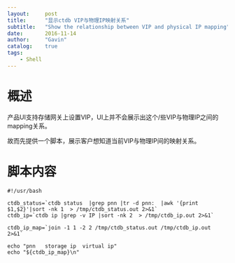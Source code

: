 ```yaml
---
layout:     post
title:      "显示ctdb VIP与物理IP映射关系"
subtitle:   "Show the relationship between VIP and physical IP mapping"
date:       2016-11-14
author:     "Gavin"
catalog:    true
tags:
    - Shell
---
```




# 概述

产品UI支持存储网关上设置VIP，UI上并不会展示出这个/些VIP与物理IP之间的mapping关系。

故而先提供一个脚本，展示客户想知道当前VIP与物理IP间的映射关系。

# 脚本内容

```
#!/usr/bash

ctdb_status=`ctdb status  |grep pnn |tr -d pnn:  |awk '{print $1,$2}'|sort -nk 1  > /tmp/ctdb_status.out 2>&1`
ctdb_ip=`ctdb ip |grep -v IP |sort -nk 2  > /tmp/ctdb_ip.out 2>&1`

ctdb_ip_map=`join -1 1 -2 2 /tmp/ctdb_status.out /tmp/ctdb_ip.out 2>&1`

echo "pnn   storage ip  virtual ip"
echo "${ctdb_ip_map}\n"

```

